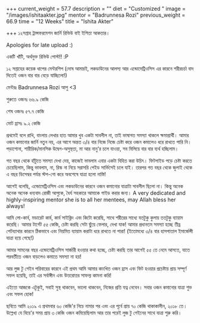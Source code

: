 +++
current_weight = 57.7
description = ""
diet = "Customized "
image = "/images/ishitaakter.jpg"
mentor = "Badrunnesa Rozi"
previous_weight = 66.9
time = "12 Weeks"
title = "Ishita Akter"

+++
১২সপ্তাহ ট্রান্সফরমেশন জার্নি রিভিউ বাই ইশিতা আকতার।

Apologies for late upload :)

একটি খাঁটি, অর্থমুক্ত রিভিউ পোস্ট!! :P

১২ সপ্তাহের কয়েক ধাপের মেন্টরশিপ (দোষ আমারই, লকডাউনের আলস্য আর এন্ডোমেট্রিওসিস এর কারনে শরীরচর্চা বাদ দিতেই ওজন বার বার বেড়ে যাচ্ছিলো!)

মেন্টরঃ Badrunnesa Rozi আপু <3

শুরুতে ওজনঃ ৬৬.৯ কেজি

শেষ ওজনঃ ৫৭.৭ কেজি

মোট হ্রাসঃ ৯.২ কেজি

প্রথমেই বলে রাখি, বাংলায় লেখার হাত আমার খুব একটা সাবলীল না, তাই ভাষাগত সমস্যা থাকলে ক্ষমাপ্রার্থী। আমার ওজন কমানোর জার্নি নতুন নয়, এর আগে অন্তত ৩/৪ বার নিজে নিজে চেষ্টা করে ওজন কমালেও ধরে রাখতে পারি নি। পড়াশোনা, শারীরিক/মানসিক উদ্বেগ-অসুস্থতা, মা আর নানু'র চলে যাওয়া, সব মিলিয়ে বার বার ব্যর্থ হচ্ছিলাম।

গত বছর থেকে হাঁটুতে সমস্যা দেখা দেয়, কাজেই ভাবলাম এবার একটা বিহিত করা উচিৎ। ফিটগাইড পড়ে চেষ্টা করতে চেয়েছিলাম, কিন্তু ভাবলাম, না, রিস্ক না নিয়ে সরাসরি পেইড সার্ভিসেই চলে যাই। তারপর গত বছর থেকে জুলাই থেকে এ বছর ডিসেম্বর পর্যন্ত স্টপ-গো করে অবশেষে যাত্রা হলো নাস্তি!

আগেই বলেছি, এন্ডোমেট্রিওসিস এবং লকডাউনের কারনে ওজন কমানোর যাত্রাটা সাবলীল ছিলো না। কিন্তু অনেক অনেক অনেক ধন্যবাদ রোজী আপুকে, ধৈর্য সহকারে আমাকে গাইড করার জন্য। A very dedicated and highly-inspiring mentor she is to all her mentees, may Allah bless her always!

আমি লো-কার্ব, মডারেট কার্ব, কার্ব সাইক্লিং এবং কিটো করেছি, সাথে শরীরের সাধ্যে যতটুকু কুলায় ততটুকু ব্যায়াম করেছি। আমার টার্গেট ৫৫ কেজি, চেষ্টা করছি সেটা ছুঁয়ে ফেলার, দেখা যাক! আমার প্রধানতম সমস্যা হচ্ছে তীব্র পেটব্যাথার কারনে ঠিকভাবে এবং নিয়মিত ব্যায়াম করাটা ধরে রাখতে না পারা! (ইতোমধ্যে ৩/৪ বার হাসপাতাল ইমার্জেন্সী যাত্রা হয়ে গেছে!)

আমার সামনের বছর এন্ডোমেট্রিওসিস সার্জারী হওয়ার কথা হচ্ছে, চেষ্টা করছি তার আগেই ৫৫ তে নেমে আসতে, যাতে পরবর্তীতে ওজন বাড়লেও কমাতে সমস্যা না হয়!

আর লুজ টু গেইন পরিবারের কারনে এই প্রথম আমি আমার কাংখিত ওজন হ্রাস এবং ফিট হওয়ার প্রচেষ্টায় প্রায় সম্পূর্ণ সফল হয়েছি, তাই এর সর্বাঙ্গীন এবং উত্তরোত্তর সাফল্য কামনা করি!

এইতো আজকে এটুকুই, সবাই সুস্থ থাকবেন, ভালো থাকবেন, নিজের প্রতি যত্ন নেবেন। সবার ওজন কমানোর যাত্রা শুভ এবং সফল হোক!

ছবিতে আমি ২০১৯ এ প্রথমবার ৬০ কেজি'র নিচে নামার পর এবং এর পূর্বে প্রায় ৭০ কেজি থাকাকালীন, ২০১৮ তে। উল্লেখ্য যে বিয়ে'র সময় প্রায় ৩ কেজি ওজন কমিয়েছিলাম আর তার পরেই লুজ টু গেইনের সাথে যাত্রা শুরু করি।